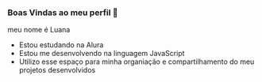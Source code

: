 ### Boas Vindas ao meu perfil 💙

meu nome é Luana 

- Estou estudando na Alura
- Estou me desenvolvendo na linguagem JavaScript
- Utilizo esse espaço para minha organiação e compartilhamento do meu projetos desenvolvidos 
